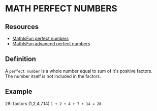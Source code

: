 # MATH PERFECT NUMBERS

## Resources

- [MathIsFun perfect numbers](https://www.mathsisfun.com/definitions/perfect-number.html)
- [MathIsFun advanced perfect numbers](https://www.mathsisfun.com/numbers/prime-numbers-advanced.html)

## Definition

A `perfect number` is a whole number equal to sum of it's positive factors.
The number itself is not included in the factors.

## Example

28: factors (1,2,4,7,14) `1 + 2 + 4 + 7 + 14 = 28`
